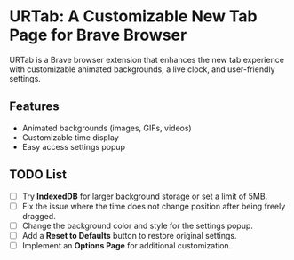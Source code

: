 # URTab: A Customizable New Tab Page for Brave Browser

URTab is a Brave browser extension that enhances the new tab experience with customizable animated backgrounds, a live clock, and user-friendly settings.

## Features

- Animated backgrounds (images, GIFs, videos)
- Customizable time display
- Easy access settings popup

## TODO List

- [ ] Try **IndexedDB** for larger background storage or set a limit of 5MB.
- [ ] Fix the issue where the time does not change position after being freely dragged.
- [ ] Change the background color and style for the settings popup.
- [ ] Add a **Reset to Defaults** button to restore original settings.
- [ ] Implement an **Options Page** for additional customization.
